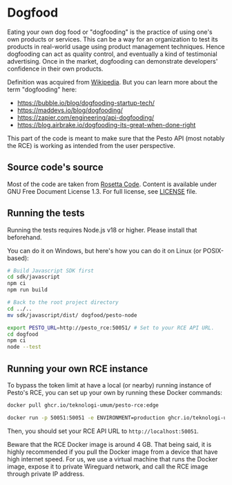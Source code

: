 # Dogfood

Eating your own dog food or "dogfooding" is the practice of using one's own
products or services.
This can be a way for an organization to test its products in real-world usage
using product management techniques.
Hence dogfooding can act as quality control, and eventually a kind of
testimonial advertising. Once in the market,
dogfooding can demonstrate developers' confidence in their own products.

Definition was acquired
from [Wikipedia](https://en.wikipedia.org/wiki/Eating_your_own_dog_food). But
you can
learn more about the term "dogfooding" here:

- https://bubble.io/blog/dogfooding-startup-tech/
- https://maddevs.io/blog/dogfooding/
- https://zapier.com/engineering/api-dogfooding/
- https://blog.airbrake.io/dogfooding-its-great-when-done-right

This part of the code is meant to make sure that the Pesto API (most notably the
RCE)
is working as intended from the user perspective.

## Source code's source

Most of the code are taken from [Rosetta Code](https://rosettacode.org/).
Content is available under GNU Free Document License 1.3. For full license,
see [LICENSE](./LICENSE) file.

## Running the tests

Running the tests requires Node.js v18 or higher. Please install that
beforehand.

You can do it on Windows, but here's how you can do it on Linux (or
POSIX-based):

```bash
# Build Javascript SDK first
cd sdk/javascript
npm ci
npm run build

# Back to the root project directory
cd ../..
mv sdk/javascript/dist/ dogfood/pesto-node

export PESTO_URL=http://pesto_rce:50051/ # Set to your RCE API URL.
cd dogfood
npm ci
node --test
```

## Running your own RCE instance

To bypass the token limit at have a local (or nearby) running instance of Pesto's RCE,
you can set up your own by running these Docker commands:

```bash
docker pull ghcr.io/teknologi-umum/pesto-rce:edge

docker run -p 50051:50051 -e ENVIRONMENT=production ghcr.io/teknologi-umum/pesto-rce:edge
```

Then, you should set your RCE API URL to `http://localhost:50051`.

Beware that the RCE Docker image is around 4 GB. That being said, it is highly recommended
if you pull the Docker image from a device that have high internet speed. For us, we use
a virtual machine that runs the Docker image, expose it to private Wireguard network,
and call the RCE image through private IP address.

